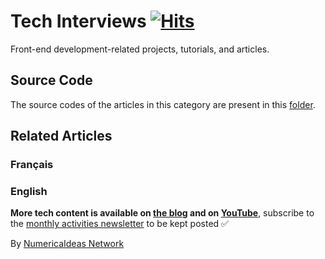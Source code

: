 # Tech Interviews&nbsp;[![Hits](https://hits.seeyoufarm.com/api/count/incr/badge.svg?url=https%3A%2F%2Fgithub.com%2Fnumerica-ideas%2Fcommunity%2Ftree%2Fmaster%2Ftech-interviews&count_bg=%2379C83D&title_bg=%23555555&icon=&icon_color=%23E7E7E7&title=hits&edge_flat=false)](https://numericaideas.com/blog/category/tech-interviews/)

Front-end development-related projects, tutorials, and articles.

## Source Code
The source codes of the articles in this category are present in this [folder](./).

## Related Articles

### Français
<!-- TAG-POSTS-LIST-FR:START -->
<!-- TAG-POSTS-LIST-FR:END -->

### English
<!-- TAG-POSTS-LIST-EN:START -->
<!-- TAG-POSTS-LIST-EN:END -->

**More tech content is available on [the blog](https://numericaideas.com/blog/) and on [YouTube](https://www.youtube.com/@numericaideas/channels?sub_confirmation=1)**, subscribe to the [monthly activities newsletter](https://numericaideas.com/blog/category/news/) to be kept posted ✅

By [NumericaIdeas Network](https://numericaideas.com)
